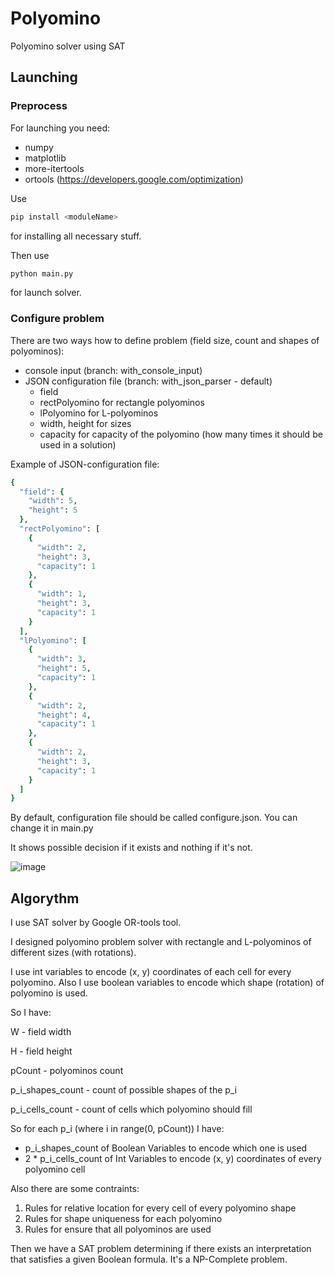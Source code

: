 # Polyomino
Polyomino solver using SAT

## Launching

### Preprocess
For launching you need:
- numpy
- matplotlib
- more-itertools
- ortools (https://developers.google.com/optimization)

Use 
```bash
pip install <moduleName>
```
for installing all necessary stuff.

Then use 
```bash
python main.py
```
for launch solver.

### Configure problem

There are two ways how to define problem (field size, count and shapes of polyominos):
- console input (branch: with_console_input)
- JSON configuration file (branch: with_json_parser - default)
    - field
    - rectPolyomino for rectangle polyominos
    - lPolyomino for L-polyominos
    - width, height for sizes
    - capacity for capacity of the polyomino (how many times it should be used in a solution)

Example of JSON-configuration file:
```ruby
{
  "field": {
    "width": 5,
    "height": 5
  },
  "rectPolyomino": [
    {
      "width": 2,
      "height": 3,
      "capacity": 1
    },
    {
      "width": 1,
      "height": 3,
      "capacity": 1
    }
  ],
  "lPolyomino": [
    {
      "width": 3,
      "height": 5,
      "capacity": 1
    },
    {
      "width": 2,
      "height": 4,
      "capacity": 1
    },
    {
      "width": 2,
      "height": 3,
      "capacity": 1
    }
  ]
}
```
By default, configuration file should be called configure.json. You can change it in main.py

It shows possible decision if it exists and nothing if it's not.

![image](https://user-images.githubusercontent.com/57394771/126393713-9b749ccf-907a-4eb0-8fb1-f0e5708a92a0.png)

## Algorythm

I use SAT solver by Google OR-tools tool.

I designed polyomino problem solver with rectangle and L-polyominos of different sizes (with rotations).

I use int variables to encode (x, y) coordinates of each cell for every polyomino. Also I use boolean variables to encode which shape (rotation) of polyomino is used.

So I have:

W - field width

H - field height

pCount - polyominos count

p_i_shapes_count - count of possible shapes of the p_i

p_i_cells_count - count of cells which polyomino should fill

So for each p_i (where i in range(0, pCount)) I have:
- p_i_shapes_count of Boolean Variables to encode which one is used
- 2 * p_i_cells_count of Int Variables to encode (x, y) coordinates of every polyomino cell

Also there are some contraints:
1. Rules for relative location for every cell of every polyomino shape
2. Rules for shape uniqueness for each polyomino
3. Rules for ensure that all polyominos are used

Then we have a SAT problem determining if there exists an interpretation that satisfies a given Boolean formula. It's a NP-Complete problem.
